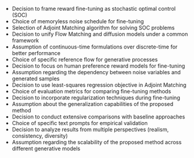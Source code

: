- Decision to frame reward fine-tuning as stochastic optimal control (SOC)
- Choice of memoryless noise schedule for fine-tuning
- Selection of Adjoint Matching algorithm for solving SOC problems
- Decision to unify Flow Matching and diffusion models under a common framework
- Assumption of continuous-time formulations over discrete-time for better performance
- Choice of specific reference flow for generative processes
- Decision to focus on human preference reward models for fine-tuning
- Assumption regarding the dependency between noise variables and generated samples
- Decision to use least-squares regression objective in Adjoint Matching
- Choice of evaluation metrics for comparing fine-tuning methods
- Decision to incorporate regularization techniques during fine-tuning
- Assumption about the generalization capabilities of the proposed method
- Decision to conduct extensive comparisons with baseline approaches
- Choice of specific text prompts for empirical validation
- Decision to analyze results from multiple perspectives (realism, consistency, diversity)
- Assumption regarding the scalability of the proposed method across different generative models